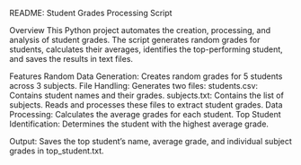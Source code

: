README: Student Grades Processing Script

Overview
This Python project automates the creation, processing, and analysis of student grades. The script generates random grades for students, calculates their averages, identifies the top-performing student, and saves the results in text files.

Features
Random Data Generation: Creates random grades for 5 students across 3 subjects.
File Handling:
  Generates two files:
    students.csv: Contains student names and their grades.
    subjects.txt: Contains the list of subjects.
  Reads and processes these files to extract student grades.
Data Processing: Calculates the average grades for each student.
Top Student Identification: Determines the student with the highest average grade.

Output:
Saves the top student’s name, average grade, and individual subject grades in top_student.txt.
